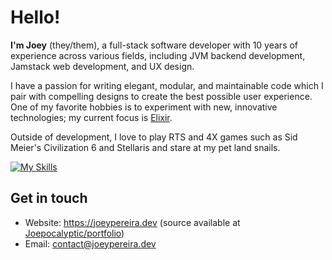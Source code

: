 # Hello!

**I'm Joey** (they/them), a full-stack software developer with 10 years of experience across various fields, including JVM backend development, Jamstack web development, and UX design.

I have a passion for writing elegant, modular, and maintainable code which I pair with compelling designs to create the best possible user experience. One of my favorite hobbies is
to experiment with new, innovative technologies; my current focus is [Elixir](https://elixir-lang.org).

Outside of development, I love to play RTS and 4X games such as Sid Meier's Civilization 6 and Stellaris and stare at my pet land snails.

[![My Skills](https://skillicons.dev/icons?i=kotlin,java,ts,html,css,tailwind,vue,nuxt,elixir,cs,supabase,linux,grafana,idea,ps,pr,ae,xd,?theme=dark)](https://skillicons.dev)

## Get in touch

- Website: https://joeypereira.dev (source available at [Joepocalyptic/portfolio](https://github.com/Joepocalyptic/portfolio))
- Email: [contact@joeypereira.dev](mailto:contact@joeypereira.dev)
